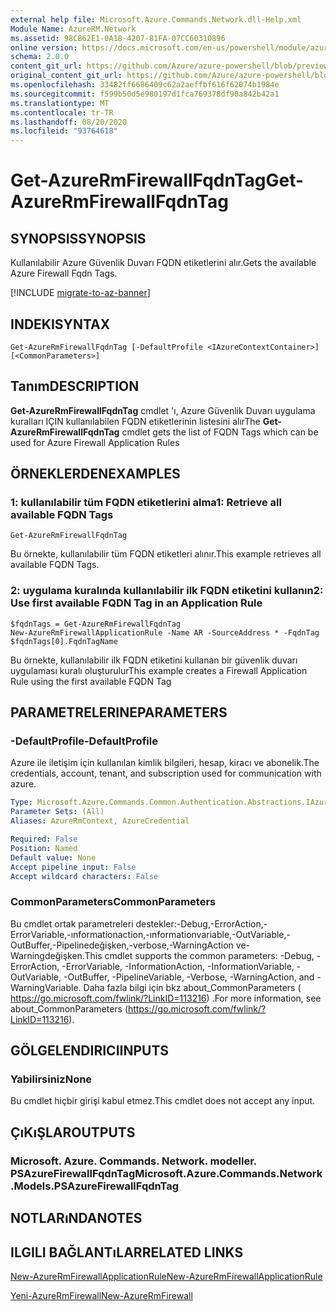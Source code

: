 ```yaml
---
external help file: Microsoft.Azure.Commands.Network.dll-Help.xml
Module Name: AzureRM.Network
ms.assetid: 98CB62E1-0A18-4207-81FA-07CC60310896
online version: https://docs.microsoft.com/en-us/powershell/module/azurerm.network/get-azurermfirewallfqdntag
schema: 2.0.0
content_git_url: https://github.com/Azure/azure-powershell/blob/preview/src/ResourceManager/Network/Commands.Network/help/Get-AzureRmFirewallFqdnTag.md
original_content_git_url: https://github.com/Azure/azure-powershell/blob/preview/src/ResourceManager/Network/Commands.Network/help/Get-AzureRmFirewallFqdnTag.md
ms.openlocfilehash: 33482ff6686409c62a2aeffbf616f62074b1984e
ms.sourcegitcommit: f599b50d5e980197d1fca769378df90a842b42a1
ms.translationtype: MT
ms.contentlocale: tr-TR
ms.lasthandoff: 08/20/2020
ms.locfileid: "93764618"
---
```

# <span data-ttu-id="e4e1f-101">Get-AzureRmFirewallFqdnTag</span><span class="sxs-lookup"><span data-stu-id="e4e1f-101">Get-AzureRmFirewallFqdnTag</span></span>

## <span data-ttu-id="e4e1f-102">SYNOPSIS</span><span class="sxs-lookup"><span data-stu-id="e4e1f-102">SYNOPSIS</span></span>
<span data-ttu-id="e4e1f-103">Kullanılabilir Azure Güvenlik Duvarı FQDN etiketlerini alır.</span><span class="sxs-lookup"><span data-stu-id="e4e1f-103">Gets the available Azure Firewall Fqdn Tags.</span></span>

[!INCLUDE [migrate-to-az-banner](../../includes/migrate-to-az-banner.md)]

## <span data-ttu-id="e4e1f-104">INDEKI</span><span class="sxs-lookup"><span data-stu-id="e4e1f-104">SYNTAX</span></span>

```
Get-AzureRmFirewallFqdnTag [-DefaultProfile <IAzureContextContainer>] [<CommonParameters>]
```

## <span data-ttu-id="e4e1f-105">Tanım</span><span class="sxs-lookup"><span data-stu-id="e4e1f-105">DESCRIPTION</span></span>
<span data-ttu-id="e4e1f-106">**Get-AzureRmFirewallFqdnTag** cmdlet 'ı, Azure Güvenlik Duvarı uygulama kuralları IÇIN kullanılabilen FQDN etiketlerinin listesini alır</span><span class="sxs-lookup"><span data-stu-id="e4e1f-106">The **Get-AzureRmFirewallFqdnTag** cmdlet gets the list of FQDN Tags which can be used for Azure Firewall Application Rules</span></span>

## <span data-ttu-id="e4e1f-107">ÖRNEKLERDEN</span><span class="sxs-lookup"><span data-stu-id="e4e1f-107">EXAMPLES</span></span>

### <span data-ttu-id="e4e1f-108">1: kullanılabilir tüm FQDN etiketlerini alma</span><span class="sxs-lookup"><span data-stu-id="e4e1f-108">1:  Retrieve all available FQDN Tags</span></span>
```
Get-AzureRmFirewallFqdnTag
```

<span data-ttu-id="e4e1f-109">Bu örnekte, kullanılabilir tüm FQDN etiketleri alınır.</span><span class="sxs-lookup"><span data-stu-id="e4e1f-109">This example retrieves all available FQDN Tags.</span></span>

### <span data-ttu-id="e4e1f-110">2: uygulama kuralında kullanılabilir ilk FQDN etiketini kullanın</span><span class="sxs-lookup"><span data-stu-id="e4e1f-110">2:  Use first available FQDN Tag in an Application Rule</span></span>
```
$fqdnTags = Get-AzureRmFirewallFqdnTag
New-AzureRmFirewallApplicationRule -Name AR -SourceAddress * -FqdnTag $fqdnTags[0].FqdnTagName
```

<span data-ttu-id="e4e1f-111">Bu örnekte, kullanılabilir ilk FQDN etiketini kullanan bir güvenlik duvarı uygulaması kuralı oluşturulur</span><span class="sxs-lookup"><span data-stu-id="e4e1f-111">This example creates a Firewall Application Rule using the first available FQDN Tag</span></span>

## <span data-ttu-id="e4e1f-112">PARAMETRELERINE</span><span class="sxs-lookup"><span data-stu-id="e4e1f-112">PARAMETERS</span></span>

### <span data-ttu-id="e4e1f-113">-DefaultProfile</span><span class="sxs-lookup"><span data-stu-id="e4e1f-113">-DefaultProfile</span></span>
<span data-ttu-id="e4e1f-114">Azure ile iletişim için kullanılan kimlik bilgileri, hesap, kiracı ve abonelik.</span><span class="sxs-lookup"><span data-stu-id="e4e1f-114">The credentials, account, tenant, and subscription used for communication with azure.</span></span>

```yaml
Type: Microsoft.Azure.Commands.Common.Authentication.Abstractions.IAzureContextContainer
Parameter Sets: (All)
Aliases: AzureRmContext, AzureCredential

Required: False
Position: Named
Default value: None
Accept pipeline input: False
Accept wildcard characters: False
```

### <span data-ttu-id="e4e1f-115">CommonParameters</span><span class="sxs-lookup"><span data-stu-id="e4e1f-115">CommonParameters</span></span>
<span data-ttu-id="e4e1f-116">Bu cmdlet ortak parametreleri destekler:-Debug,-ErrorAction,-ErrorVariable,-ınformationaction,-ınformationvariable,-OutVariable,-OutBuffer,-Pipelinedeğişken,-verbose,-WarningAction ve-Warningdeğişken.</span><span class="sxs-lookup"><span data-stu-id="e4e1f-116">This cmdlet supports the common parameters: -Debug, -ErrorAction, -ErrorVariable, -InformationAction, -InformationVariable, -OutVariable, -OutBuffer, -PipelineVariable, -Verbose, -WarningAction, and -WarningVariable.</span></span> <span data-ttu-id="e4e1f-117">Daha fazla bilgi için bkz about_CommonParameters ( https://go.microsoft.com/fwlink/?LinkID=113216) .</span><span class="sxs-lookup"><span data-stu-id="e4e1f-117">For more information, see about_CommonParameters (https://go.microsoft.com/fwlink/?LinkID=113216).</span></span>

## <span data-ttu-id="e4e1f-118">GÖLGELENDIRICI</span><span class="sxs-lookup"><span data-stu-id="e4e1f-118">INPUTS</span></span>

### <span data-ttu-id="e4e1f-119">Yabilirsiniz</span><span class="sxs-lookup"><span data-stu-id="e4e1f-119">None</span></span>
<span data-ttu-id="e4e1f-120">Bu cmdlet hiçbir girişi kabul etmez.</span><span class="sxs-lookup"><span data-stu-id="e4e1f-120">This cmdlet does not accept any input.</span></span>

## <span data-ttu-id="e4e1f-121">ÇıKıŞLAR</span><span class="sxs-lookup"><span data-stu-id="e4e1f-121">OUTPUTS</span></span>

### <span data-ttu-id="e4e1f-122">Microsoft. Azure. Commands. Network. modeller. PSAzureFirewallFqdnTag</span><span class="sxs-lookup"><span data-stu-id="e4e1f-122">Microsoft.Azure.Commands.Network.Models.PSAzureFirewallFqdnTag</span></span>

## <span data-ttu-id="e4e1f-123">NOTLARıNDA</span><span class="sxs-lookup"><span data-stu-id="e4e1f-123">NOTES</span></span>

## <span data-ttu-id="e4e1f-124">ILGILI BAĞLANTıLAR</span><span class="sxs-lookup"><span data-stu-id="e4e1f-124">RELATED LINKS</span></span>

[<span data-ttu-id="e4e1f-125">New-AzureRmFirewallApplicationRule</span><span class="sxs-lookup"><span data-stu-id="e4e1f-125">New-AzureRmFirewallApplicationRule</span></span>](./New-AzureRmFirewallApplicationRule.md)

[<span data-ttu-id="e4e1f-126">Yeni-AzureRmFirewall</span><span class="sxs-lookup"><span data-stu-id="e4e1f-126">New-AzureRmFirewall</span></span>](./New-AzureRmFirewall.md)
